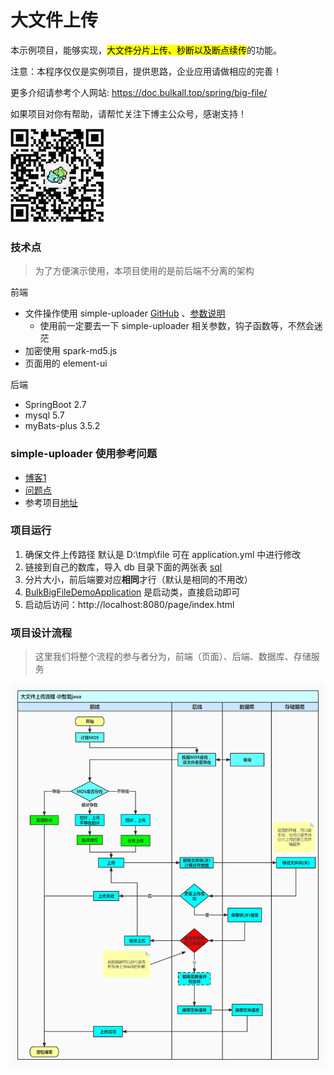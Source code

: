 # 大文件上传
本示例项目，能够实现，<mark>大文件分片上传、秒断以及断点续传</mark>的功能。

注意：本程序仅仅是实例项目，提供思路，企业应用请做相应的完善！

更多介绍请参考个人网站: <https://doc.bulkall.top/spring/big-file/>

如果项目对你有帮助，请帮忙关注下博主公众号，感谢支持！

![](doc.img/gzh-0.3.png)

### 技术点
> 为了方便演示使用，本项目使用的是前后端不分离的架构

前端

- 文件操作使用 simple-uploader [GitHub]( https://github.com/simple-uploader/vue-uploader) 、[参数说明](https://github.com/simple-uploader/Uploader/blob/develop/README_zh-CN.md)
    - 使用前一定要去一下 simple-uploader 相关参数，钩子函数等，不然会迷茫
- 加密使用 spark-md5.js
- 页面用的 element-ui

后端

- SpringBoot 2.7
- mysql 5.7
- myBats-plus 3.5.2

### simple-uploader 使用参考问题

- [博客1](https://www.cnblogs.com/xiahj/p/vue-simple-uploader.html)
- [问题点]( https://www.cnblogs.com/xiahj/p/15950975.html)
- 参考项目[地址](https://github.com/shady-xia/vue-uploader-solutions)

### 项目运行

1. 确保文件上传路径 默认是 D:\tmp\file 可在 application.yml 中进行修改
2. 链接到自己的数库，导入 db 目录下面的两张表 [sql](db/db.sql)
2. 分片大小，前后端要对应**相同**才行（默认是相同的不用改）
3. [BulkBigFileDemoApplication](src/main/java/top/bulk/big/BulkBigFileDemoApplication.java) 是启动类，直接启动即可
4. 启动后访问：http://localhost:8080/page/index.html

### 项目设计流程
> 这里我们将整个流程的参与者分为，前端（页面）、后端、数据库、存储服务

![](doc.img/img.jpg)